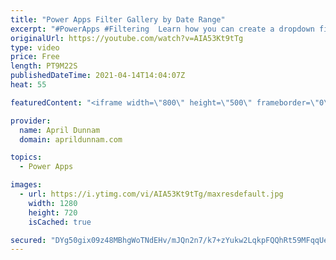 ```yaml
---
title: "Power Apps Filter Gallery by Date Range"
excerpt: "#PowerApps #Filtering  Learn how you can create a dropdown filter that allows you to filter your Power Apps galleries by a date range.  I show examples of how to filter by previous week, current week and pay period (2 weeks)!  You'll see a demo of it working in a Time Clock Power Apps application and"
originalUrl: https://youtube.com/watch?v=AIA53Kt9tTg
type: video
price: Free
length: PT9M22S
publishedDateTime: 2021-04-14T14:04:07Z
heat: 55

featuredContent: "<iframe width=\"800\" height=\"500\" frameborder=\"0\" src=\"https://www.youtube.com/embed/AIA53Kt9tTg\" allow=\"accelerometer; autoplay; encrypted-media; gyroscope; picture-in-picture\" allowfullscreen></iframe>"

provider:
  name: April Dunnam
  domain: aprildunnam.com

topics:
  - Power Apps

images:
  - url: https://i.ytimg.com/vi/AIA53Kt9tTg/maxresdefault.jpg
    width: 1280
    height: 720
    isCached: true

secured: "DYg50gix09z48MBhgWoTNdEHv/mJQn2n7/k7+zYukw2LqkpFQQhRt59MFqqUeQ+6hQ21vS4/C2U3YKj4ls3Evxi302v6IN2mHlywys+eGcZJAuZF8fkCG6lxGeIyvSxFlutcY+PP++LGHVCpqCRZqgpkpVq2Ia6V48o/ijW4UnFQcb0UnbCtcXz3WbTI0+cOug/RCiXvSvaUil8ayumDgTY8Yl8cyHc96fb+/hTtGcIghr9o3KEPk4+8SAQZ9tJBVKak6o2vzwuV5+axqWeDi3/O8TPfO4YuuXrIHmHUKlPSZhdIF6HRdpA/YQqV1Wbeoslf/y9lrjL3vEoKnf2xhH+jXvXQHYEFLephXKKp5bLNBSVLkETAHCOrQ49VyFynt4sE4jSp2vC5MllEOl+6DQ==;+of77H465da8ZLCFkSuUyQ=="
---
```


